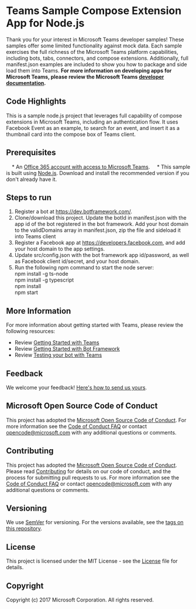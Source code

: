 # Teams Sample Compose Extension App for Node.js
Thank you for your interest in Microsoft Teams developer samples!
These samples offer some limited functionality against mock data. Each sample exercises the full richness of the Microsoft Teams platform capabilities, including bots, tabs, connectors, and compose extensions. Additionally, full manifest.json examples are included to show you how to package and side load them into Teams. 
**For more information on developing apps for Microsoft Teams, please review the Microsoft Teams [developer documentation](https://msdn.microsoft.com/en-us/microsoft-teams/index).**
## Code Highlights
This is a sample node.js project that leverages full capability of compose extensions in Microsoft Teams, including an authentication flow. It uses Facebook Event as an example, to search for an event, and insert it as a thumbnail card into the compose box of Teams client.
## Prerequisites
    * An [Office 365 account with access to Microsoft Teams](https://msdn.microsoft.com/en-us/microsoft-teams/setup).
    * This sample is built using [Node.js](https://nodejs.org/). Download and install the recommended version if you don't already have it.

## Steps to run
1. Register a bot at https://dev.botframework.com/.
2. Clone/download this project. Update the botId in manifest.json with the app id of the bot registered in the bot framework. Add your host domain to the validDomains array in manifest.json, zip the file and sideload it into Teams client
3. Register a Facebook app at https://developers.facebook.com, and add your host domain to the app settings.
4. Update src/config.json with the bot framework app id/password, as well as Facebook client id/secret, and your host domain.
5. Run the following npm command to start the node server:
<br>npm install -g ts-node
<br>npm install -g typescript
<br>npm install
<br>npm start

## More Information
For more information about getting started with Teams, please review the following resources:
- Review [Getting Started with Teams](https://msdn.microsoft.com/en-us/microsoft-teams/setup)
- Review [Getting Started with Bot Framework](https://docs.microsoft.com/en-us/bot-framework/bot-builder-overview-getstarted)
- Review [Testing your bot with Teams](https://msdn.microsoft.com/en-us/microsoft-teams/botsadd)
## Feedback
We welcome your feedback! [Here's how to send us yours](https://msdn.microsoft.com/en-us/microsoft-teams/feedback).
## Microsoft Open Source Code of Conduct
This project has adopted the [Microsoft Open Source Code of Conduct](https://opensource.microsoft.com/codeofconduct/).
For more information see the [Code of Conduct FAQ](https://opensource.microsoft.com/codeofconduct/faq/) or contact [opencode@microsoft.com](mailto:opencode@microsoft.com) with any additional questions or comments.
## Contributing
This project has adopted the [Microsoft Open Source Code of Conduct](https://opensource.microsoft.com/codeofconduct/). Please read [Contributing](contributing.md) for details on our code of conduct, and the process for submitting pull requests to us.
For more information see the [Code of Conduct FAQ](https://opensource.microsoft.com/codeofconduct/faq/) or contact [opencode@microsoft.com](mailto:opencode@microsoft.com) with any additional questions or comments. 
## Versioning
We use [SemVer](http://semver.org/) for versioning. For the versions available, see the [tags on this repository](https://github.com/officedev/microsoft-teams-sample-get-started/tags).
## License
This project is licensed under the MIT License - see the [License](LICENSE) file for details.
## Copyright
Copyright (c) 2017 Microsoft Corporation. All rights reserved.